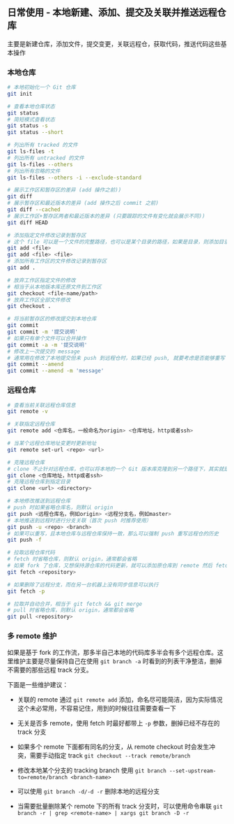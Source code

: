 ## 日常使用 - 本地新建、添加、提交及关联并推送远程仓库

主要是新建仓库，添加文件，提交变更，关联远程仓，获取代码，推送代码这些基本操作

### 本地仓库

```bash
# 本地初始化一个 Git 仓库
git init

# 查看本地仓库状态
git status
# 简短模式查看状态
git status -s
git status --short

# 列出所有 tracked 的文件
git ls-files -t
# 列出所有 untracked 的文件
git ls-files --others
# 列出所有忽略的文件
git ls-files --others -i --exclude-standard

# 展示工作区和暂存区的差异 (add 操作之前))
git diff
# 展示暂存区和最近版本的差异 (add 操作之后 commit 之前)
git diff --cached
# 展示工作区+暂存区两者和最近版本的差异 (只要跟踪的文件有变化就会展示不同))
git diff HEAD

# 添加指定文件修改记录到暂存区
# 这个 file 可以是一个文件的完整路径，也可以是某个目录的路径，如果是目录，则添加目录下的所有文件
git add <file>
git add <file> <file>
# 添加所有工作区的文件修改记录到暂存区
git add .

# 放弃工作区指定文件的修改
# 相当于从本地版本库还原文件到工作区
git checkout <file-name/path>
# 放弃工作区全部文件修改
git checkout .

# 将当前暂存区的修改提交到本地仓库
git commit
git commit -m '提交说明'
# 如果只有单个文件可以合并操作
git commit -a -m '提交说明'
# 修改上一次提交的 message
# 通常用在修改了本地提交但未 push 到远程仓时，如果已经 push, 就要考虑是否能够重写 commit message 了
git commit --amend
git commit --amend -m 'message'
```

### 远程仓库

```bash
# 查看当前关联远程仓库信息
git remote -v

# 关联指定远程仓库
git remote add <仓库名，一般命名为origin> <仓库地址，http或者ssh>

# 当某个远程仓库地址变更时更新地址
git remote set-url <repo> <url>

# 克隆远程仓库
# clone 不止针对远程仓库，也可以将本地的一个 Git 版本库克隆到另一个路径下，其实就是说 remote 不一定是服务器上的版本库，也可以是自己本机上的
git clone <仓库地址，http或者ssh>
# 克隆远程仓库到指定目录
git clone <url> <directory>

# 本地修改推送到远程仓库
# push 时如果省略仓库名，则默认 origin
git push <远程仓库名，例如origin> <远程分支名，例如master>
# 本地推送到远程时进行分支关联（首次 push 时推荐使用）
git push -u <repo> <branch>
# 如果可以重写，且本地仓库与远程仓库保持一致，那么可以强制 push 重写远程仓的历史
git push -f

# 拉取远程仓库代码
# fetch 时省略仓库，则默认 origin，通常都会省略
# 如果 fork 了仓库，又想保持源仓库的代码更新，就可以添加原仓库到 remote 然后 fetch，然后 git merge FETCH_HEAD，fetch 下来的内容对象默认保存在 .git/FETCH_HEAD，可以通过 git fetch -a 修改这个指针
git fetch <repository>

# 如果删除了远程分支，而在另一台机器上没有同步信息可以执行
git fetch -p

# 拉取并自动合并，相当于 git fetch && git merge
# pull 时省略仓库，则默认 origin，通常都会省略
git pull <repository>
```

### 多 remote 维护

如果是基于 fork 的工作流，那多半自己本地的代码库多半会有多个远程仓库。这里维护主要是尽量保持自己在使用 `git branch -a` 时看到的列表干净整洁，删掉不需要的那些远程 track 分支。

下面是一些维护建议：

- 关联的 remote 通过 `git remote add` 添加，命名尽可能简洁，因为实际情况这个未必常用，不容易记住，用到的时候往往需要查看一下

- 无关是否多 remote，使用 fetch 时最好都带上 `-p` 参数，删掉已经不存在的 track 分支

- 如果多个 remote 下面都有同名的分支，从 remote checkout 时会发生冲突，需要手动指定 track `git checkout --track remote/branch`

- 修改本地某个分支的 tracking branch 使用 `git branch --set-upstream-to=remote/branch <branch-name>`

- 可以使用 `git branch -d/-d -r` 删除本地的远程分支

- 当需要批量删除某个 remote 下的所有 track 分支时，可以使用命令串联 `git branch -r | grep <remote-name> | xargs git branch -D -r`
